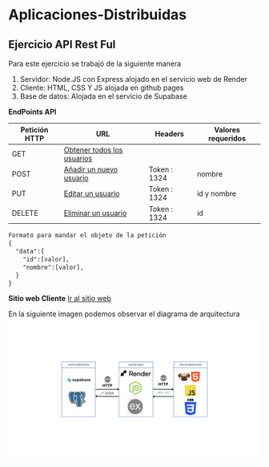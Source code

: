 # Aplicaciones-Distribuidas

## Ejercicio API Rest Ful

Para este ejercicio se trabajó de la siguiente manera
1. Servidor: Node.JS con Express alojado en el servicio web de Render
2. Cliente: HTML, CSS Y JS alojada en github pages
3. Base de datos: Alojada en el servicio de Supabase

**EndPoints API**

| Petición HTTP | URL | Headers | Valores requeridos
| ----------- | ----------- | ----------- | ----------- |
| GET | [Obtener todos los usuarios](https://apirestful-users.onrender.com/users) | |
| POST | [Añadir un nuevo usuario](https://apirestful-users.onrender.com/user) | Token : 1324 | nombre
| PUT | [Editar un usuario](https://apirestful-users.onrender.com/user) | Token : 1324 | id y nombre
| DELETE | [Eliminar un usuario](https://apirestful-users.onrender.com/user) | Token : 1324 | id

```
Formato para mandar el objeto de la petición
{
  "data":{
    "id":[valor],
    "nombre":[valor],
  }  
}
```
**Sitio web Cliente**
[Ir al sitio web](https://jorgelreyes.github.io/Aplicaciones-Distribuidas/API%20Rest/Client/)

En la siguiente imagen podemos observar el diagrama de arquitectura
![imagen diagrama](https://github.com/JorgeLReyes/Aplicaciones-Distribuidas/blob/main/Diagramas%20arquitectura/API.png)
